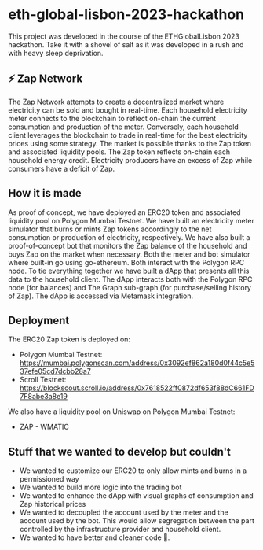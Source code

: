 # eth-global-lisbon-2023-hackathon

This project was developed in the course of the ETHGlobalLisbon 2023 hackathon. Take it with a shovel of salt as it was developed in a rush and with heavy sleep deprivation.

## ⚡ Zap Network

The Zap Network attempts to create a decentralized market where electricity can be sold and bought in real-time. Each household electricity meter connects to the blockchain to reflect on-chain the current consumption and production of the meter. Conversely, each household client leverages the blockchain to trade in real-time for the best electricity prices using some strategy.
The market is possible thanks to the Zap token and associated liquidity pools. The Zap token reflects on-chain each household energy credit. Electricity producers have an excess of Zap while consumers have a deficit of Zap.

## How it is made

As proof of concept, we have deployed an ERC20 token and associated liquidity pool on Polygon Mumbai Testnet.
We have built an electricity meter simulator that burns or mints Zap tokens accordingly to the net consumption or production of electricity, respectively.
We have also built a proof-of-concept bot that monitors the Zap balance of the household and buys Zap on the market when necessary.
Both the meter and bot simulator where built-in go using go-ethereum. Both interact with the Polygon RPC node.
To tie everything together we have built a dApp that presents all this data to the household client. The dApp interacts both with the Polygon RPC node (for balances) and The Graph sub-graph (for purchase/selling history of Zap). The dApp is accessed via Metamask integration.

## Deployment

The ERC20 Zap token is deployed on:
* Polygon Mumbai Testnet: https://mumbai.polygonscan.com/address/0x3092ef862a180d0f44c5e537efe05cd7dcbb28a7
* Scroll Testnet: https://blockscout.scroll.io/address/0x7618522ff0872df653f88dC661FD7F8abe3a8e19

We also have a liquidity pool on Uniswap on Polygon Mumbai Testnet:
* ZAP - WMATIC

## Stuff that we wanted to develop but couldn't

* We wanted to customize our ERC20 to only allow mints and burns in a permissioned way
* We wanted to build more logic into the trading bot
* We wanted to enhance the dApp with visual graphs of consumption and Zap historical prices
* We wanted to decoupled the account used by the meter and the account used by the bot. This would allow segregation between the part controlled by the infrastructure provider and household client.
* We wanted to have better and cleaner code 🙈.
